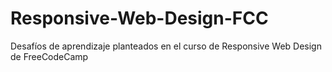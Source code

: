 # Responsive-Web-Design-FCC
Desafíos de aprendizaje planteados en el curso de Responsive Web Design de FreeCodeCamp
